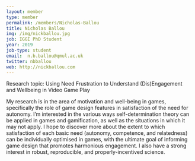 ```yaml
---
layout: member
type: member
permalink: /members/Nicholas-Ballou
title: Nicholas Ballou
img: /img/nickballou.jpg
job: IGGI PhD Student
year: 2019
job-type: student
email:  n.b.ballou@qmul.ac.uk
twitter: nbballou
web: http://nickballou.com
---
```


Research topic: Using Need Frustration to Understand (Dis)Engagement and Wellbeing in Video Game Play

My research is in the area of motivation and well-being in games, specifically the role of game design features in satisfaction of the need for autonomy. I’m interested in the various ways self-determination theory can be applied in games and gamification, as well as the situations in which it may not apply. I hope to discover more about the extent to which satisfaction of each basic need (autonomy, competence, and relatedness) can be individually optimised in games, with the ultimate goal of informing game design that promotes harmonious engagement. I also have a strong interest in robust, reproducible, and properly-incentived science. 
